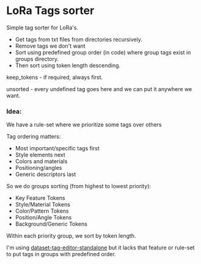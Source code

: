 # LoRa Tags sorter

Simple tag sorter for LoRa's.

* Get tags from txt files from directories recursively.
* Remove tags we don't want
* Sort using predefined group order (in code) where group tags exist in groups directory.
* Then sort using token length descending.

keep_tokens - if required, always first.

unsorted - every undefined tag goes here and we can put it anywhere we want.

### Idea:
We have a rule-set where we prioritize some tags over others

Tag ordering matters:

* Most important/specific tags first
* Style elements next
* Colors and materials
* Positioning/angles
* Generic descriptors last

So we do groups sorting (from highest to lowest priority):

* Key Feature Tokens
* Style/Material Tokens
* Color/Pattern Tokens
* Position/Angle Tokens
* Background/Generic Tokens

Within each priority group, we sort by token length.

I'm using [dataset-tag-editor-standalone](https://github.com/toshiaki1729/dataset-tag-editor-standalone) but it lacks that feature or rule-set to put tags in groups with predefined order.
